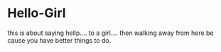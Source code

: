 # Hello-Girl
this is about saying hellp.... to a girl.... then walking away from here be cause you have better things to do.
